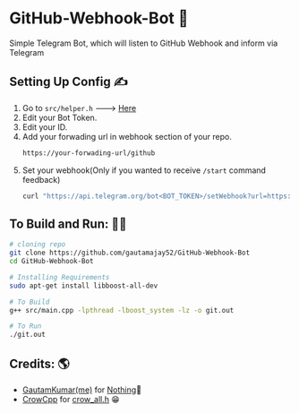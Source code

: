 # GitHub-Webhook-Bot 🤖
Simple Telegram Bot, which will listen to GitHub Webhook and inform via Telegram


## Setting Up Config ✍
1) Go to `src/helper.h` ---> [Here](https://github.com/gautamajay52/GitHub-Webhook-Bot/blob/main/src/helper.h#L10)
2) Edit your Bot Token.
3) Edit your ID.
4) Add your forwading url in webhook section of your repo.
    ```bash
    https://your-forwading-url/github
    ```
5) Set your webhook(Only if you wanted to receive `/start` command feedback)
    ```bash
    curl "https://api.telegram.org/bot<BOT_TOKEN>/setWebhook?url=https://your-forwading-url/telegram"
    ```


## To Build and Run: 🏃‍♂

```bash
# cloning repo
git clone https://github.com/gautamajay52/GitHub-Webhook-Bot
cd GitHub-Webhook-Bot

# Installing Requirements
sudo apt-get install libboost-all-dev

# To Build
g++ src/main.cpp -lpthread -lboost_system -lz -o git.out

# To Run
./git.out

```

## Credits: 🌎
* [GautamKumar(me)](https://github.com/gautamajay52) for [Nothing](https://github.com/gautamajay52/GitHub-Webhook-Bot)😬
* [CrowCpp](https://github.com/crowcpp/crow) for [crow_all.h](https://github.com/gautamajay52/GitHub-Webhook-Bot/blob/main/src/crow_all.h) 😁
